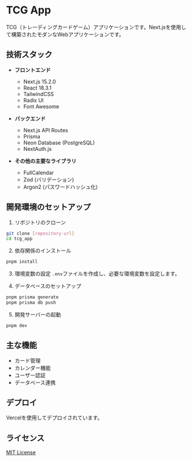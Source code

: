 # TCG App

TCG（トレーディングカードゲーム）アプリケーションです。Next.jsを使用して構築されたモダンなWebアプリケーションです。

## 技術スタック

- **フロントエンド**
  - Next.js 15.2.0
  - React 18.3.1
  - TailwindCSS
  - Radix UI
  - Font Awesome

- **バックエンド**
  - Next.js API Routes
  - Prisma
  - Neon Database (PostgreSQL)
  - NextAuth.js

- **その他の主要なライブラリ**
  - FullCalendar
  - Zod (バリデーション)
  - Argon2 (パスワードハッシュ化)

## 開発環境のセットアップ

1. リポジトリのクローン
```bash
git clone [repository-url]
cd tcg_app
```

2. 依存関係のインストール
```bash
pnpm install
```

3. 環境変数の設定
`.env`ファイルを作成し、必要な環境変数を設定します。

4. データベースのセットアップ
```bash
pnpm prisma generate
pnpm prisma db push
```

5. 開発サーバーの起動
```bash
pnpm dev
```

## 主な機能

- カード管理
- カレンダー機能
- ユーザー認証
- データベース連携

## デプロイ

Vercelを使用してデプロイされています。

## ライセンス

[MIT License](LICENSE)
